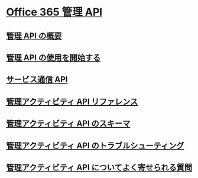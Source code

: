 # [Office 365 管理 API](index.md)
## [管理 API の概要](office-365-management-apis-overview.md)
## [管理 API の使用を開始する](get-started-with-office-365-management-apis.md)
## [サービス通信 API](office-365-service-communications-api-reference.md)
## [管理アクティビティ API リファレンス](office-365-management-activity-api-reference.md)
## [管理アクティビティ API のスキーマ](office-365-management-activity-api-schema.md)
## [管理アクティビティ API のトラブルシューティング](troubleshooting-the-office-365-management-activity-api.md)
## [管理アクティビティ API についてよく寄せられる質問](office-365-management-activity-api-faq.md)
